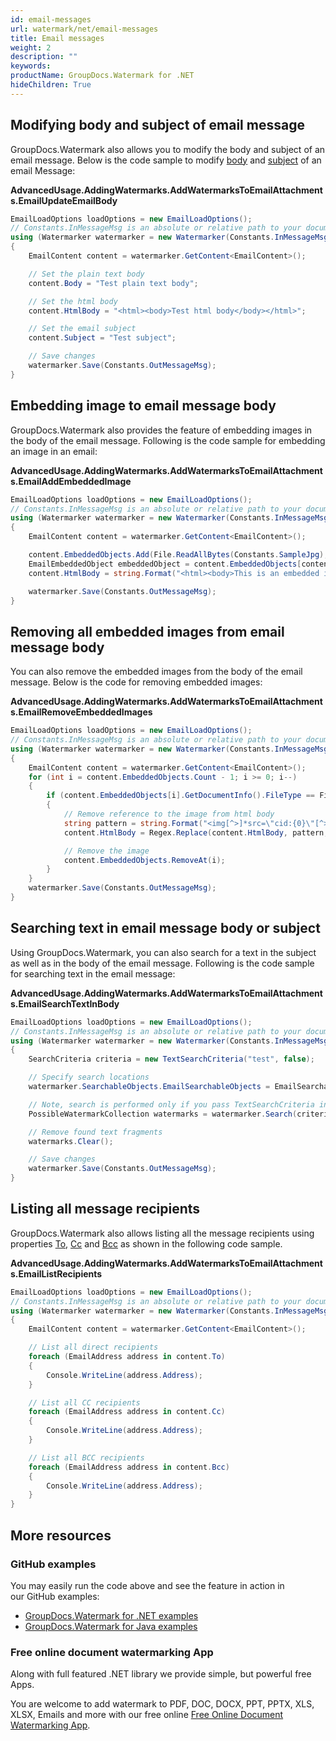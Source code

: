 ```yaml
---
id: email-messages
url: watermark/net/email-messages
title: Email messages
weight: 2
description: ""
keywords: 
productName: GroupDocs.Watermark for .NET
hideChildren: True
---
```

## Modifying body and subject of email message

GroupDocs.Watermark also allows you to modify the body and subject of an email message. Below is the code sample to modify [body](https://apireference.groupdocs.com/net/watermark/groupdocs.watermark.contents.email/emailcontent/properties/body) and [subject](https://apireference.groupdocs.com/net/watermark/groupdocs.watermark.contents.email/emailcontent/properties/subject) of an email Message:

**AdvancedUsage.AddingWatermarks.AddWatermarksToEmailAttachments.EmailUpdateEmailBody**

```csharp
EmailLoadOptions loadOptions = new EmailLoadOptions();
// Constants.InMessageMsg is an absolute or relative path to your document. Ex: @"C:\Docs\message.msg"
using (Watermarker watermarker = new Watermarker(Constants.InMessageMsg, loadOptions))
{
    EmailContent content = watermarker.GetContent<EmailContent>();

    // Set the plain text body
    content.Body = "Test plain text body";

    // Set the html body
    content.HtmlBody = "<html><body>Test html body</body></html>";

    // Set the email subject
    content.Subject = "Test subject";

    // Save changes
    watermarker.Save(Constants.OutMessageMsg);
}
```

## Embedding image to email message body

GroupDocs.Watermark also provides the feature of embedding images in the body of the email message. Following is the code sample for embedding an image in an email:

**AdvancedUsage.AddingWatermarks.AddWatermarksToEmailAttachments.EmailAddEmbeddedImage**

```csharp
EmailLoadOptions loadOptions = new EmailLoadOptions();
// Constants.InMessageMsg is an absolute or relative path to your document. Ex: @"C:\Docs\message.msg"
using (Watermarker watermarker = new Watermarker(Constants.InMessageMsg, loadOptions))
{
    EmailContent content = watermarker.GetContent<EmailContent>();

    content.EmbeddedObjects.Add(File.ReadAllBytes(Constants.SampleJpg), "sample.jpg");
    EmailEmbeddedObject embeddedObject = content.EmbeddedObjects[content.EmbeddedObjects.Count - 1];
    content.HtmlBody = string.Format("<html><body>This is an embedded image: <img src=\"cid:{0}\"></body></html>", embeddedObject.ContentId);

    watermarker.Save(Constants.OutMessageMsg);
}
```

## Removing all embedded images from email message body

You can also remove the embedded images from the body of the email message. Below is the code for removing embedded images:

**AdvancedUsage.AddingWatermarks.AddWatermarksToEmailAttachments.EmailRemoveEmbeddedImages**

```csharp
EmailLoadOptions loadOptions = new EmailLoadOptions();
// Constants.InMessageMsg is an absolute or relative path to your document. Ex: @"C:\Docs\message.msg"
using (Watermarker watermarker = new Watermarker(Constants.InMessageMsg, loadOptions))
{
    EmailContent content = watermarker.GetContent<EmailContent>();
    for (int i = content.EmbeddedObjects.Count - 1; i >= 0; i--)
    {
        if (content.EmbeddedObjects[i].GetDocumentInfo().FileType == FileType.JPEG)
        {
            // Remove reference to the image from html body
            string pattern = string.Format("<img[^>]*src=\"cid:{0}\"[^>]*>", content.EmbeddedObjects[i].ContentId);
            content.HtmlBody = Regex.Replace(content.HtmlBody, pattern, string.Empty);

            // Remove the image
            content.EmbeddedObjects.RemoveAt(i);
        }
    }
    watermarker.Save(Constants.OutMessageMsg);
}
```

## Searching text in email message body or subject

Using GroupDocs.Watermark, you can also search for a text in the subject as well as in the body of the email message. Following is the code sample for searching text in the email message:

**AdvancedUsage.AddingWatermarks.AddWatermarksToEmailAttachments.EmailSearchTextInBody**

```csharp
EmailLoadOptions loadOptions = new EmailLoadOptions();
// Constants.InMessageMsg is an absolute or relative path to your document. Ex: @"C:\Docs\message.msg"
using (Watermarker watermarker = new Watermarker(Constants.InMessageMsg, loadOptions))
{
    SearchCriteria criteria = new TextSearchCriteria("test", false);

    // Specify search locations
    watermarker.SearchableObjects.EmailSearchableObjects = EmailSearchableObjects.Subject | EmailSearchableObjects.HtmlBody | EmailSearchableObjects.PlainTextBody;

    // Note, search is performed only if you pass TextSearchCriteria instance to FindWatermarks method
    PossibleWatermarkCollection watermarks = watermarker.Search(criteria);

    // Remove found text fragments
    watermarks.Clear();

    // Save changes
    watermarker.Save(Constants.OutMessageMsg);
}
```

## Listing all message recipients

GroupDocs.Watermark also allows listing all the message recipients using properties [To](https://apireference.groupdocs.com/net/watermark/groupdocs.watermark.contents.email/emailcontent/properties/to), [Cc](https://apireference.groupdocs.com/net/watermark/groupdocs.watermark.contents.email/emailcontent/properties/cc) and [Bcc](https://apireference.groupdocs.com/net/watermark/groupdocs.watermark.contents.email/emailcontent/properties/bcc) as shown in the following code sample.

**AdvancedUsage.AddingWatermarks.AddWatermarksToEmailAttachments.EmailListRecipients**

```csharp
EmailLoadOptions loadOptions = new EmailLoadOptions();
// Constants.InMessageMsg is an absolute or relative path to your document. Ex: @"C:\Docs\message.msg"
using (Watermarker watermarker = new Watermarker(Constants.InMessageMsg, loadOptions))
{
    EmailContent content = watermarker.GetContent<EmailContent>();

    // List all direct recipients
    foreach (EmailAddress address in content.To)
    {
        Console.WriteLine(address.Address);
    }

    // List all CC recipients
    foreach (EmailAddress address in content.Cc)
    {
        Console.WriteLine(address.Address);
    }

    // List all BCC recipients
    foreach (EmailAddress address in content.Bcc)
    {
        Console.WriteLine(address.Address);
    }
}
```

## More resources

### GitHub examples

You may easily run the code above and see the feature in action in our GitHub examples:

* [GroupDocs.Watermark for .NET examples](https://github.com/groupdocs-watermark/GroupDocs.Watermark-for-.NET)
* [GroupDocs.Watermark for Java examples](https://github.com/groupdocs-watermark/GroupDocs.Watermark-for-Java)

### Free online document watermarking App

Along with full featured .NET library we provide simple, but powerful free Apps.

You are welcome to add watermark to PDF, DOC, DOCX, PPT, PPTX, XLS, XLSX, Emails and more with our free online [Free Online Document Watermarking App](https://products.groupdocs.app/watermark).
